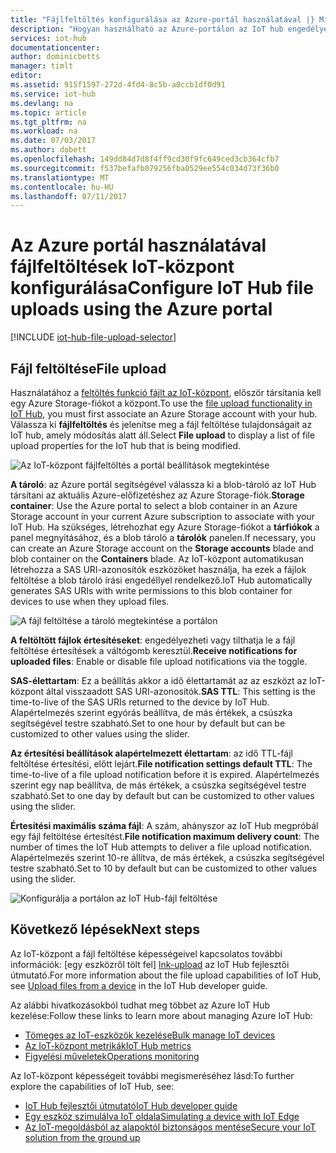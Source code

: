 ```yaml
---
title: "Fájlfeltöltés konfigurálása az Azure-portál használatával |} Microsoft Docs"
description: "Hogyan használható az Azure-portálon az IoT hub engedélyezéséhez a csatlakoztatott eszközökből fájlfeltöltéseket konfigurálásához. A cél Azure storage-fiók konfigurálásával kapcsolatos információkat tartalmazza."
services: iot-hub
documentationcenter: 
author: dominicbetts
manager: timlt
editor: 
ms.assetid: 915f1597-272d-4fd4-8c5b-a0ccb1df0d91
ms.service: iot-hub
ms.devlang: na
ms.topic: article
ms.tgt_pltfrm: na
ms.workload: na
ms.date: 07/03/2017
ms.author: dobett
ms.openlocfilehash: 149dd84d7d8f4ff9cd30f9fc649ced3cb364cfb7
ms.sourcegitcommit: f537befafb079256fba0529ee554c034d73f36b0
ms.translationtype: MT
ms.contentlocale: hu-HU
ms.lasthandoff: 07/11/2017
---
```

# <a name="configure-iot-hub-file-uploads-using-the-azure-portal"></a><span data-ttu-id="7b7ac-104">Az Azure portál használatával fájlfeltöltések IoT-központ konfigurálása</span><span class="sxs-lookup"><span data-stu-id="7b7ac-104">Configure IoT Hub file uploads using the Azure portal</span></span>

[!INCLUDE [iot-hub-file-upload-selector](../../includes/iot-hub-file-upload-selector.md)]

## <a name="file-upload"></a><span data-ttu-id="7b7ac-105">Fájl feltöltése</span><span class="sxs-lookup"><span data-stu-id="7b7ac-105">File upload</span></span>

<span data-ttu-id="7b7ac-106">Használatához a [feltöltés funkció fájlt az IoT-központ][lnk-upload], először társítania kell egy Azure Storage-fiókot a központ.</span><span class="sxs-lookup"><span data-stu-id="7b7ac-106">To use the [file upload functionality in IoT Hub][lnk-upload], you must first associate an Azure Storage account with your hub.</span></span> <span data-ttu-id="7b7ac-107">Válassza ki **fájlfeltöltés** és jelenítse meg a fájl feltöltése tulajdonságait az IoT hub, amely módosítás alatt áll.</span><span class="sxs-lookup"><span data-stu-id="7b7ac-107">Select **File upload** to display a list of file upload properties for the IoT hub that is being modified.</span></span>

![Az IoT-központ fájlfeltöltés a portál beállítások megtekintése][13]

<span data-ttu-id="7b7ac-109">**A tároló**: az Azure portál segítségével válassza ki a blob-tároló az IoT Hub társítani az aktuális Azure-előfizetéshez az Azure Storage-fiók.</span><span class="sxs-lookup"><span data-stu-id="7b7ac-109">**Storage container**: Use the Azure portal to select a blob container in an Azure Storage account in your current Azure subscription to associate with your IoT Hub.</span></span> <span data-ttu-id="7b7ac-110">Ha szükséges, létrehozhat egy Azure Storage-fiókot a **tárfiókok** a panel megnyitásához, és a blob tároló a **tárolók** panelen.</span><span class="sxs-lookup"><span data-stu-id="7b7ac-110">If necessary, you can create an Azure Storage account on the **Storage accounts** blade and blob container on the **Containers** blade.</span></span> <span data-ttu-id="7b7ac-111">Az IoT-központ automatikusan létrehozza a SAS URI-azonosítók eszközöket használja, ha ezek a fájlok feltöltése a blob tároló írási engedéllyel rendelkező.</span><span class="sxs-lookup"><span data-stu-id="7b7ac-111">IoT Hub automatically generates SAS URIs with write permissions to this blob container for devices to use when they upload files.</span></span>

![A fájl feltöltése a tároló megtekintése a portálon][14]

<span data-ttu-id="7b7ac-113">**A feltöltött fájlok értesítéseket**: engedélyezheti vagy tilthatja le a fájl feltöltése értesítések a váltógomb keresztül.</span><span class="sxs-lookup"><span data-stu-id="7b7ac-113">**Receive notifications for uploaded files**: Enable or disable file upload notifications via the toggle.</span></span>

<span data-ttu-id="7b7ac-114">**SAS-élettartam**: Ez a beállítás akkor a idő élettartamát az az eszközt az IoT-központ által visszaadott SAS URI-azonosítók.</span><span class="sxs-lookup"><span data-stu-id="7b7ac-114">**SAS TTL**: This setting is the time-to-live of the SAS URIs returned to the device by IoT Hub.</span></span> <span data-ttu-id="7b7ac-115">Alapértelmezés szerint egyórás beállítva, de más értékek, a csúszka segítségével testre szabható.</span><span class="sxs-lookup"><span data-stu-id="7b7ac-115">Set to one hour by default but can be customized to other values using the slider.</span></span>

<span data-ttu-id="7b7ac-116">**Az értesítési beállítások alapértelmezett élettartam**: az idő TTL-fájl feltöltése értesítési, előtt lejárt.</span><span class="sxs-lookup"><span data-stu-id="7b7ac-116">**File notification settings default TTL**: The time-to-live of a file upload notification before it is expired.</span></span> <span data-ttu-id="7b7ac-117">Alapértelmezés szerint egy nap beállítva, de más értékek, a csúszka segítségével testre szabható.</span><span class="sxs-lookup"><span data-stu-id="7b7ac-117">Set to one day by default but can be customized to other values using the slider.</span></span>

<span data-ttu-id="7b7ac-118">**Értesítési maximális száma fájl**: A szám, ahányszor az IoT Hub megpróbál egy fájl feltöltése értesítést.</span><span class="sxs-lookup"><span data-stu-id="7b7ac-118">**File notification maximum delivery count**: The number of times the IoT Hub attempts to deliver a file upload notification.</span></span> <span data-ttu-id="7b7ac-119">Alapértelmezés szerint 10-re állítva, de más értékek, a csúszka segítségével testre szabható.</span><span class="sxs-lookup"><span data-stu-id="7b7ac-119">Set to 10 by default but can be customized to other values using the slider.</span></span>

![Konfigurálja a portálon az IoT Hub-fájl feltöltése][15]

## <a name="next-steps"></a><span data-ttu-id="7b7ac-121">Következő lépések</span><span class="sxs-lookup"><span data-stu-id="7b7ac-121">Next steps</span></span>

<span data-ttu-id="7b7ac-122">Az IoT-központ a fájl feltöltése képességeivel kapcsolatos további információk: [egy eszközről tölt fel] [ lnk-upload] az IoT Hub fejlesztői útmutató.</span><span class="sxs-lookup"><span data-stu-id="7b7ac-122">For more information about the file upload capabilities of IoT Hub, see [Upload files from a device][lnk-upload] in the IoT Hub developer guide.</span></span>

<span data-ttu-id="7b7ac-123">Az alábbi hivatkozásokból tudhat meg többet az Azure IoT Hub kezelése:</span><span class="sxs-lookup"><span data-stu-id="7b7ac-123">Follow these links to learn more about managing Azure IoT Hub:</span></span>

* <span data-ttu-id="7b7ac-124">[Tömeges az IoT-eszközök kezelése][lnk-bulk]</span><span class="sxs-lookup"><span data-stu-id="7b7ac-124">[Bulk manage IoT devices][lnk-bulk]</span></span>
* <span data-ttu-id="7b7ac-125">[Az IoT-központ metrikák][lnk-metrics]</span><span class="sxs-lookup"><span data-stu-id="7b7ac-125">[IoT Hub metrics][lnk-metrics]</span></span>
* <span data-ttu-id="7b7ac-126">[Figyelési műveletek][lnk-monitor]</span><span class="sxs-lookup"><span data-stu-id="7b7ac-126">[Operations monitoring][lnk-monitor]</span></span>

<span data-ttu-id="7b7ac-127">Az IoT-központ képességeit további megismeréséhez lásd:</span><span class="sxs-lookup"><span data-stu-id="7b7ac-127">To further explore the capabilities of IoT Hub, see:</span></span>

* <span data-ttu-id="7b7ac-128">[IoT Hub fejlesztői útmutató][lnk-devguide]</span><span class="sxs-lookup"><span data-stu-id="7b7ac-128">[IoT Hub developer guide][lnk-devguide]</span></span>
* <span data-ttu-id="7b7ac-129">[Egy eszköz szimulálva IoT oldala][lnk-iotedge]</span><span class="sxs-lookup"><span data-stu-id="7b7ac-129">[Simulating a device with IoT Edge][lnk-iotedge]</span></span>
* <span data-ttu-id="7b7ac-130">[Az IoT-megoldásból az alapoktól biztonságos mentése][lnk-securing]</span><span class="sxs-lookup"><span data-stu-id="7b7ac-130">[Secure your IoT solution from the ground up][lnk-securing]</span></span>

[13]: ./media/iot-hub-configure-file-upload/file-upload-settings.png
[14]: ./media/iot-hub-configure-file-upload/file-upload-container-selection.png
[15]: ./media/iot-hub-configure-file-upload/file-upload-selected-container.png

[lnk-upload]: iot-hub-devguide-file-upload.md

[lnk-bulk]: iot-hub-bulk-identity-mgmt.md
[lnk-metrics]: iot-hub-metrics.md
[lnk-monitor]: iot-hub-operations-monitoring.md

[lnk-devguide]: iot-hub-devguide.md
[lnk-iotedge]: iot-hub-linux-iot-edge-simulated-device.md
[lnk-securing]: iot-hub-security-ground-up.md
